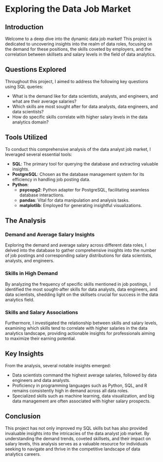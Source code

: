 # Exploring the Data Job Market

## Introduction

Welcome to a deep dive into the dynamic data job market! This project is dedicated to uncovering insights into the realm of data roles, focusing on the demand for these positions, the skills coveted by employers, and the correlation between skillsets and salary levels in the field of data analytics.

## Questions Explored

Throughout this project, I aimed to address the following key questions using SQL queries:
- What is the demand like for data scientists, analysts, and engineers, and what are their average salaries?
- Which skills are most sought after for data analysts, data engineers, and data scientists?
- How do specific skills correlate with higher salary levels in the data analytics domain?

## Tools Utilized

To conduct this comprehensive analysis of the data analyst job market, I leveraged several essential tools:
- **SQL**: The primary tool for querying the database and extracting valuable insights.
- **PostgreSQL**: Chosen as the database management system for its efficiency in handling job posting data.
- **Python**:
  - **psycopg2**: Python adapter for PostgreSQL, facilitating seamless database interactions.
  - **pandas**: Vital for data manipulation and analysis tasks.
  - **matplotlib**: Employed for generating insightful visualizations.

## The Analysis

### Demand and Average Salary Insights

Exploring the demand and average salary across different data roles, I delved into the database to gather comprehensive insights into the number of job postings and corresponding salary distributions for data scientists, analysts, and engineers.

### Skills in High Demand

By analyzing the frequency of specific skills mentioned in job postings, I identified the most sought-after skills for data analysts, data engineers, and data scientists, shedding light on the skillsets crucial for success in the data analytics field.

### Skills and Salary Associations

Furthermore, I investigated the relationship between skills and salary levels, examining which skills tend to correlate with higher salaries in the data analytics landscape, providing actionable insights for professionals aiming to maximize their earning potential.

## Key Insights

From the analysis, several notable insights emerged:
- Data scientists command the highest average salaries, followed by data engineers and data analysts.
- Proficiency in programming languages such as Python, SQL, and R remains consistently high in demand across all data roles.
- Specialized skills such as machine learning, data visualization, and big data management are often associated with higher salary prospects.

## Conclusion

This project has not only improved my SQL skills but has also provided invaluable insights into the intricacies of the data analyst job market. By understanding the demand trends, coveted skillsets, and their impact on salary levels, this analysis serves as a valuable resource for individuals seeking to navigate and thrive in the competitive landscape of data analytics careers.